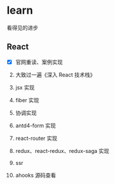 # learn

看得见的进步
## React

- [x] 官网重读、案例实现
2. 大致过一遍《深入 React 技术栈》

3. jsx 实现
4. fiber 实现
5. 协调实现
6. antd4-form 实现
7. react-router 实现
8. redux、react-redux、redux-saga 实现
9. ssr
10. ahooks 源码查看
